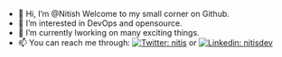 - 👋 Hi, I’m @Nitish Welcome to my small corner on Github.
- 👀 I’m interested in DevOps and opensource.
- 🌱 I’m currently lworking on many exciting things.
- 📫 You can reach me through: [![Twitter: __nitis__](https://img.shields.io/badge/-nitisdev-blue?style=flat-square&logo=Twitter&logoColor=white&link=https://www.twitter.com/__nitis__/)](https://www.twitter.com/__nitis__) or [![Linkedin: nitisdev](https://img.shields.io/badge/-nitisdev-blue?style=flat-square&logo=Linkedin&logoColor=white&link=https://www.linkedin.com/in/nitisdev/)](https://www.linkedin.com/in/nitisdev/)

